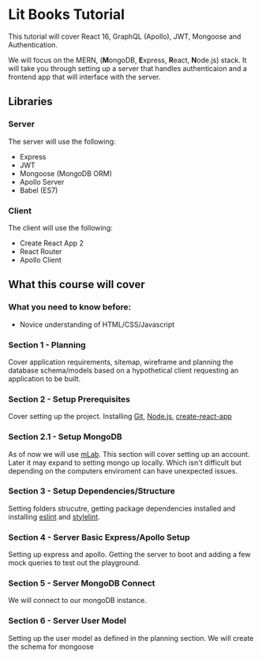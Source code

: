 # Lit Books Tutorial

This tutorial will cover React 16, GraphQL (Apollo), JWT, Mongoose and Authentication.

We will focus on the MERN, (**M**ongoDB, **E**xpress, **R**eact, **N**ode.js) stack. It will take you through setting up a server that handles authenticaion and a frontend app that will interface with the server.

## Libraries

### Server

The server will use the following:
- Express
- JWT
- Mongoose (MongoDB ORM)
- Apollo Server
- Babel (ES7)

### Client

The client will use the following:
- Create React App 2
- React Router
- Apollo Client

## What this course will cover

### What you need to know before:
- Novice understanding of HTML/CSS/Javascript

### Section 1 - Planning

Cover application requirements, sitemap, wireframe and planning the database schema/models based on a hypothetical client requesting an application to be built.

### Section 2 - Setup Prerequisites

Cover setting up the project. Installing [Git](https://git-scm.com/), [Node.js](https://nodejs.org/en/), [create-react-app](https://github.com/facebook/create-react-app)

### Section 2.1 - Setup MongoDB

As of now we will use [mLab](https://mlab.com/). This section will cover setting up an account. Later it may expand to setting mongo up locally. Which isn't difficult but depending on the computers enviroment can have unexpected issues.

### Section 3 - Setup Dependencies/Structure

Setting folders strucutre, getting package dependencies installed and installing [eslint](https://eslint.org/) and [stylelint](https://github.com/stylelint/stylelint).

### Section 4 - Server Basic Express/Apollo Setup

Setting up express and apollo. Getting the server to boot and adding a few mock queries to test out the playground.


### Section 5 - Server MongoDB Connect

We will connect to our mongoDB instance.

### Section 6 - Server User Model

Setting up the user model as defined in the planning section. We will create the schema for mongoose